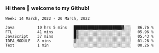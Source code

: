 ### Hi there 👋 welcome to my Github! 

<!--START_SECTION:waka-->
```text
Week: 14 March, 2022 - 20 March, 2022

Java          10 hrs 5 mins   █████████████████████▓░░░   86.76 % 
FTL           41 mins         █▒░░░░░░░░░░░░░░░░░░░░░░░   05.96 % 
JavaScript    37 mins         █▒░░░░░░░░░░░░░░░░░░░░░░░   05.43 % 
IDEA_MODULE   8 mins          ▒░░░░░░░░░░░░░░░░░░░░░░░░   01.26 % 
Text          1 min           ░░░░░░░░░░░░░░░░░░░░░░░░░   00.26 % 
```
<!--END_SECTION:waka-->
